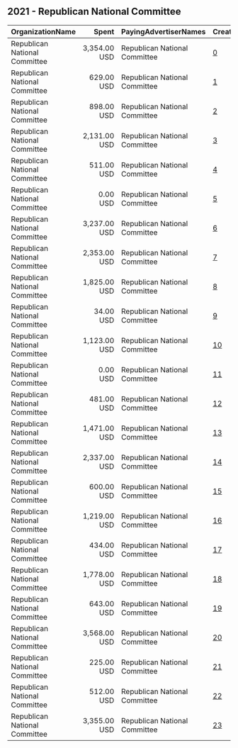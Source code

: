 ## 2021 - Republican National Committee 
|OrganizationName|Spent|PayingAdvertiserNames|CreativeUrls|Impressions|Genders|AgeBrackets|CountryCodes|BillingAddresses|CandidateBallotInformation|
|:---|---:|:---|:---|---:|:---|:---|:---|:---|:---|
|Republican National Committee|3,354.00 USD|Republican National Committee|[0](https://www.snap.com/political-ads/asset/f6a49892aa2813d59257f4c77ba120ffbcea3f459868875d9b5964e1c35be582?mediaType=mp4)|611,300||18-24|united states|"310 FIRST STREET SE,WASHINGTON,20003,US"||
|Republican National Committee|629.00 USD|Republican National Committee|[1](https://www.snap.com/political-ads/asset/5ab2661c79595b6140a41eb590f012d793635b63df545e34341b493036376fe3?mediaType=mp4)|92,856||18+|united states|"310 FIRST STREET SE,WASHINGTON,20003,US"||
|Republican National Committee|898.00 USD|Republican National Committee|[2](https://www.snap.com/political-ads/asset/b19feccbbd12397073a8776f5eb26888d0c3bfa5ef1d52beb37031d958a1a1d6?mediaType=mp4)|121,818||18+|united states|"310 FIRST STREET SE,WASHINGTON,20003,US"||
|Republican National Committee|2,131.00 USD|Republican National Committee|[3](https://www.snap.com/political-ads/asset/f1c2daff131a0602bbbd62fb439e79586bc34b55b4858bd5a47532d7848e0668?mediaType=mp4)|272,026||25+|united states|"310 FIRST STREET SE,WASHINGTON,20003,US"|Republican National Committee|
|Republican National Committee|511.00 USD|Republican National Committee|[4](https://www.snap.com/political-ads/asset/771ca79ae65b39fc70ca138ba1889cee0a3bb409de007b05bf345a2e36472a45?mediaType=mp4)|49,014||18-25|united states|"310 FIRST STREET SE,WASHINGTON,20003,US"||
|Republican National Committee|0.00 USD|Republican National Committee|[5](https://www.snap.com/political-ads/asset/82de40b99e31dafbcafabd0eaf96de9712594da327039d5fb6679367e2dc0e55?mediaType=png)|9||18+|united states|"310 FIRST STREET SE,WASHINGTON,20003,US"||
|Republican National Committee|3,237.00 USD|Republican National Committee|[6](https://www.snap.com/political-ads/asset/e2bd664c038ea300eee44c8088c6649228c9a50a65ec8d59d1d20eeede406b5a?mediaType=png)|163,695||18+|united states|"310 FIRST STREET SE,WASHINGTON,20003,US"||
|Republican National Committee|2,353.00 USD|Republican National Committee|[7](https://www.snap.com/political-ads/asset/5ea69b02196b18297d80d63a7289db92727f3edbaf9617c6e3b3df9a07218d79?mediaType=mp4)|304,441||25+|united states|"310 FIRST STREET SE,WASHINGTON,20003,US"|Republican National Committee|
|Republican National Committee|1,825.00 USD|Republican National Committee|[8](https://www.snap.com/political-ads/asset/5b8d596701633c6a3f77107a8576871051dba0419f139faed180ba90bf1505e7?mediaType=mp4)|377,226||18-24|united states|"310 FIRST STREET SE,WASHINGTON,20003,US"|Republican National Committee|
|Republican National Committee|34.00 USD|Republican National Committee|[9](https://www.snap.com/political-ads/asset/078dea9048ea91f523a4c2e17a53217668e87eadfcd8629f9af0388fa3ca6377?mediaType=png)|3,944||18+|united states|"310 FIRST STREET SE,WASHINGTON,20003,US"||
|Republican National Committee|1,123.00 USD|Republican National Committee|[10](https://www.snap.com/political-ads/asset/cd28d10926acc02b403513a487174a92939f7589e099cfe51b4f5242cce88e61?mediaType=mp4)|124,929||18-24|united states|"310 FIRST STREET SE,WASHINGTON,20003,US"|Republican National Committee|
|Republican National Committee|0.00 USD|Republican National Committee|[11](https://www.snap.com/political-ads/asset/82de40b99e31dafbcafabd0eaf96de9712594da327039d5fb6679367e2dc0e55?mediaType=png)|58||18+|united states|"310 FIRST STREET SE,WASHINGTON,20003,US"||
|Republican National Committee|481.00 USD|Republican National Committee|[12](https://www.snap.com/political-ads/asset/5b8d596701633c6a3f77107a8576871051dba0419f139faed180ba90bf1505e7?mediaType=mp4)|70,064||18-24|united states|"310 FIRST STREET SE,WASHINGTON,20003,US"|Republican National Committee|
|Republican National Committee|1,471.00 USD|Republican National Committee|[13](https://www.snap.com/political-ads/asset/55c09539171d715487968b0899604034043c32efd32b4b84736bccbfaa2628c3?mediaType=mp4)|234,916||25+|united states|"310 FIRST STREET SE,WASHINGTON,20003,US"|Republican National Committee|
|Republican National Committee|2,337.00 USD|Republican National Committee|[14](https://www.snap.com/political-ads/asset/3c2af064ca6f4051e7aeffd4e13cb5783f2d74f9ddb8a6578d465c724043a017?mediaType=mp4)|291,375||25+|united states|"310 FIRST STREET SE,WASHINGTON,20003,US"|Republican National Committee|
|Republican National Committee|600.00 USD|Republican National Committee|[15](https://www.snap.com/political-ads/asset/2b9f77756f248cea33e357686172662441acd38c6123ea155d5ee92806667aae?mediaType=mp4)|85,323||18+|united states|"310 FIRST STREET SE,WASHINGTON,20003,US"||
|Republican National Committee|1,219.00 USD|Republican National Committee|[16](https://www.snap.com/political-ads/asset/55c09539171d715487968b0899604034043c32efd32b4b84736bccbfaa2628c3?mediaType=mp4)|151,309||25+|united states|"310 FIRST STREET SE,WASHINGTON,20003,US"|Republican National Committee|
|Republican National Committee|434.00 USD|Republican National Committee|[17](https://www.snap.com/political-ads/asset/f1c2daff131a0602bbbd62fb439e79586bc34b55b4858bd5a47532d7848e0668?mediaType=mp4)|55,580||25+|united states|"310 FIRST STREET SE,WASHINGTON,20003,US"|Republican National Committee|
|Republican National Committee|1,778.00 USD|Republican National Committee|[18](https://www.snap.com/political-ads/asset/03c8331d0bd8a152ff86873537ee224a201c363d7dcfe0168b5e7d51a8c9bbae?mediaType=mp4)|387,251||18-24|united states|"310 FIRST STREET SE,WASHINGTON,20003,US"|Republican National Committee|
|Republican National Committee|643.00 USD|Republican National Committee|[19](https://www.snap.com/political-ads/asset/b7956117b517e212fc881896d003e32cb66d338a82782f63b0a25a77feefdf55?mediaType=mp4)|95,617||18+|united states|"310 FIRST STREET SE,WASHINGTON,20003,US"||
|Republican National Committee|3,568.00 USD|Republican National Committee|[20](https://www.snap.com/political-ads/asset/1ab5622a47a945e6b3563319cb7afbea0046f0775abf5504ecafb81a7b7c24d0?mediaType=mp4)|699,953||18-24|united states|"310 FIRST STREET SE,WASHINGTON,20003,US"|Republican National Committee|
|Republican National Committee|225.00 USD|Republican National Committee|[21](https://www.snap.com/political-ads/asset/03c8331d0bd8a152ff86873537ee224a201c363d7dcfe0168b5e7d51a8c9bbae?mediaType=mp4)|29,422||18-24|united states|"310 FIRST STREET SE,WASHINGTON,20003,US"|Republican National Committee|
|Republican National Committee|512.00 USD|Republican National Committee|[22](https://www.snap.com/political-ads/asset/6a05477c905db58af027d37064cc53eed1db41b4189e70b4f4b2d7bd514178a7?mediaType=mp4)|42,016||25+|united states|"310 FIRST STREET SE,WASHINGTON,20003,US"||
|Republican National Committee|3,355.00 USD|Republican National Committee|[23](https://www.snap.com/political-ads/asset/f3a1831115e3b41d9c6c09ce2310230625a43034cad1cbe955aa157438363cb1?mediaType=mp4)|389,352||25+|united states|"310 FIRST STREET SE,WASHINGTON,20003,US"||
